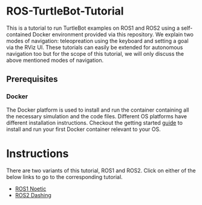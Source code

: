 # ROS-TurtleBot-Tutorial
This is a tutorial to run TurtleBot examples on ROS1 and ROS2 using a self-contained Docker environment provided via this repository. We explain two modes of navigation: teleopreation using the keyboard and setting a goal via the RViz UI. These tutorials can easily be extended for autonomous navigation too but for the scope of this tutorial, we will only discuss the above mentioned modes of navigation.

## Prerequisites

### Docker
The Docker platform is used to install and run the container containing all the necessary simulation and the code files. Different OS platforms have different installation instructions. Checkout the getting started [guide](https://docs.docker.com/get-started/) to install and run your first Docker container relevant to your OS.

# Instructions

There are two variants of this tutorial, ROS1 and ROS2. Click on either of the below links to go to the corresponding tutorial.

- [ROS1 Noetic](ROS1-Tutorial.md)
- [ROS2 Dashing](ROS2-Tutorial.md)